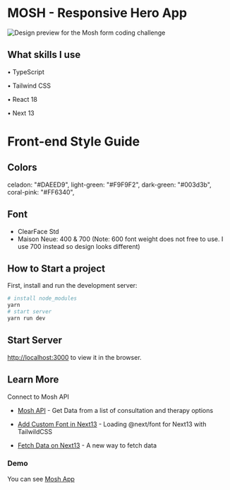 # MOSH - Responsive Hero App

![Design preview for the Mosh form coding challenge](./assets/preview.jpg)

## What skills I use

• TypeScript

• Tailwind CSS

• React 18

• Next 13

# Front-end Style Guide

## Colors

celadon: "#DAEED9",
light-green: "#F9F9F2",
dark-green: "#003d3b",
coral-pink: "#FF6340",

## Font

- ClearFace Std
- Maison Neue: 400 & 700 (Note: 600 font weight does not free to use. I use 700 instead so design looks different)

## How to Start a project

First, install and run the development server:

```bash
# install node_modules
yarn 
# start server
yarn run dev
```

## Start Server

[http://localhost:3000](http://localhost:3000) to view it in the browser.

## Learn More

Connect to Mosh API  

- [Mosh API](https://moshhero.free.beeceptor.com/my/api/options) - Get Data from a list of consultation and therapy options

- [Add Custom Font in Next13](https://www.youtube.com/watch?v=5U1okKk-GGE) - Loading @next/font for Next13 with TailwildCSS

- [Fetch Data on Next13](https://beta.nextjs.org/docs/data-fetching/fetching) - A new way to fetch data
  
### Demo

You can see [Mosh App](https://mosh-hero.vercel.app)
